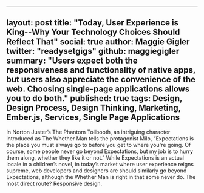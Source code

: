 ---
layout: post
title: "Today, User Experience is King--Why Your Technology Choices Should Reflect That"
social: true
author: Maggie Gigler
twitter: "readysetgigs"
github: maggiegigler
summary: "Users expect both the responsiveness and functionality of native apps, but users also appreciate the convenience of the web. Choosing single-page applications allows you to do both."
published: true
tags: Design, Design Process, Design Thinking, Marketing, Ember.js, Services, Single Page Applications
----

In Norton Juster’s The Phantom Tollbooth, an intriguing character introduced as The Whether Man tells the protagonist Milo, “Expectations is the place you must always go to before you get to where you're going. Of course, some people never go beyond Expectations, but my job is to hurry them along, whether they like it or not.” While Expectations is an actual locale in a children’s novel, in today’s market where user experience reigns supreme, web developers and designers are should similarly go beyond Expectations, although the Whether Man is right in that some never do. The most direct route? Responsive design.
